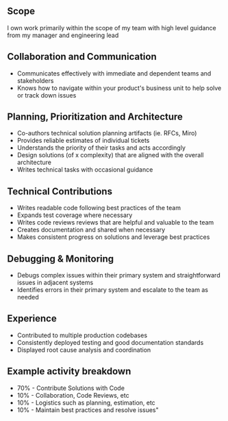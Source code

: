 ## Scope
I own work primarily within the scope of my team with high level guidance from my manager and engineering lead

## Collaboration and Communication
- Communicates effectively with immediate and dependent teams and stakeholders
- Knows how to navigate within your product's business unit to help solve or track down issues

## Planning, Prioritization and Architecture
- Co-authors technical solution planning artifacts (ie. RFCs, Miro)
- Provides reliable estimates of individual tickets
- Understands the priority of their tasks and acts accordingly
- Design solutions (of x complexity) that are aligned with the overall architecture
- Writes technical tasks with occasional guidance

## Technical Contributions
- Writes readable code following best practices of the team
- Expands test coverage where necessary
- Writes code reviews reviews that are helpful and valuable to the team
- Creates documentation and shared when necessary
- Makes consistent progress on solutions and leverage best practices

## Debugging & Monitoring
- Debugs complex issues within their primary system and straightforward issues in adjacent systems 
- Identifies errors in their primary system and escalate to the team as needed

## Experience
- Contributed to multiple production codebases
- Consistently deployed testing and good documentation standards
- Displayed root cause analysis and coordination

## Example activity breakdown
- 70% - Contribute Solutions with Code
- 10% - Collaboration, Code Reviews, etc
- 10% - Logistics such as planning, estimation, etc
- 10% - Maintain best practices and resolve issues"
